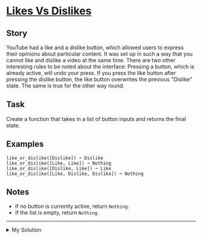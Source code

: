 # [Likes Vs Dislikes](https://www.codewars.com/kata/62ad72443809a4006998218a)

## Story

YouTube had a like and a dislike button, which allowed users to express their opinions about particular content. It was set up in such a way that you cannot like and dislike a video at the same time. There are two other interesting rules to be noted about the interface: Pressing a button, which is already active, will undo your press. If you press the like button after pressing the dislike button, the like button overwrites the previous "Dislike" state. The same is true for the other way round.

## Task

Create a function that takes in a list of button inputs and returns the final state.

## Examples

    like_or_dislike([Dislike]) ➞ Dislike
    like_or_dislike([Like, Like]) ➞ Nothing
    like_or_dislike([Dislike, Like]) ➞ Like
    like_or_dislike([Like, Dislike, Dislike]) ➞ Nothing

## Notes

- If no button is currently active, return `Nothing`.
- If the list is empty, return `Nothing`.

---

<details><summary>My Solution</summary>

```js
function likeOrDislike(buttons) {
  return buttons.reduce((result, cur) => (result === cur ? 'Nothing' : cur), 'Nothing')
}
```

</details>
